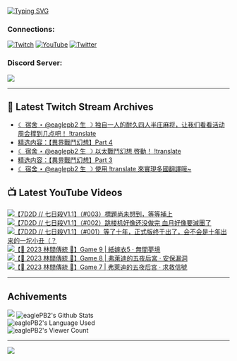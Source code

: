 <!--### Hello people, I'm EaglePB2 - The one who building something for fun 👋
Thank you for standby for this profile.   
The purpose of this profile is coming soon.   
You may come back later, as you wish if this readme.md is updated.   -->

<a href="https://git.io/typing-svg"><img src="https://readme-typing-svg.herokuapp.com?font=Fira+Code&duration=1000&pause=5000&vCenter=true&random=false&width=500&lines=%F0%9F%91%8B+Hello+Everyone%2C+I'm+EaglePB2.;%F0%9F%99%87+Thank+you+for+stopping+by+my+profile.+;%F0%9F%94%AD+%3D%3D%3D%3D+%F0%9F%94%AD;%F0%9F%91%8B+%E4%BD%A0%E5%A5%BD%EF%BC%8C%E6%AD%A1%E8%BF%8E%E4%BE%86%E5%88%B0%E6%88%91%E7%9A%84%E4%BB%A3%E7%A2%BC%E5%BA%AB%E3%80%82;%F0%9F%99%87+%E6%84%9F%E8%AC%9D%E5%89%8D%E4%BE%86%E5%8F%83%E8%A7%80%E5%B0%8F%E5%B1%8B+owo~" alt="Typing SVG" /></a>

### Connections:

[![Twitch](https://img.shields.io/badge/Twitch-9347FF?style=flat-square&logo=twitch&logoColor=white)](https://www.twitch.tv/eaglepb2)
[![YouTube](https://img.shields.io/badge/YouTube-%23FF0000.svg?style=flat-square&logo=YouTube&logoColor=white)](https://www.youtube.com/eaglepb2)
[![Twitter](https://img.shields.io/badge/Twitter-%231DA1F2.svg?style=flat-square&logo=Twitter&logoColor=white)](https://twitter.com/eaglepb2)

### Discord Server:

[![](https://invidget.switchblade.xyz/qKrub9b?theme=dark&language=ch)](https://discord.gg/qKrub9b)

---

## 👾 Latest Twitch Stream Archives
<!-- TWITCH:START -->
- [☾ 宿舍 ⋆ @eaglepb2 生 ☽ 独自一人的耐久四人半庄麻将，让我们看看活动周会撑到几点吧！ !translate](https://www.twitch.tv/videos/2277412178)
- [精选内容：【異界戰鬥幻想】Part 4](https://www.twitch.tv/videos/2276405354)
- [☾ 宿舍 ⋆ @eaglepb2 生 ☽ 以太戰鬥幻想 啓動！ !translate](https://www.twitch.tv/videos/2275737552)
- [精选内容：【異界戰鬥幻想】Part 3](https://www.twitch.tv/videos/2275707670)
- [☾ 宿舍 ⋆ @eaglepb2 生 ☽ 使用 !translate 來實現多國翻譯哦~](https://www.twitch.tv/videos/2274876635)
<!-- TWITCH:END -->



## 📺 Latest YouTube Videos
<!-- YOUTUBE:START -->
<!-- YOUTUBE:END -->

<!-- BEGIN YOUTUBE-CARDS -->
<a href="https://www.youtube.com/watch?v=03jHEdMKCAI">
  <picture>
    <source media="(prefers-color-scheme: dark)" srcset="https://ytcards.demolab.com/?id=03jHEdMKCAI&title=%E3%80%907D2D+%2F%2F+%E4%B8%83%E6%97%A5%E6%AE%BAV1.1%E3%80%91%EF%BC%88%23003%EF%BC%89%E6%A8%99%E9%A1%8C%E5%B0%9A%E6%9C%AA%E6%83%B3%E5%88%B0%EF%BC%8C%E7%AD%89%E7%AD%89%E8%A3%9C%E4%B8%8A&lang=zh&timestamp=1729238191&background_color=%230d1117&title_color=%23ffffff&stats_color=%23dedede&max_title_lines=1&width=250&border_radius=5&duration=19143">
    <img src="https://ytcards.demolab.com/?id=03jHEdMKCAI&title=%E3%80%907D2D+%2F%2F+%E4%B8%83%E6%97%A5%E6%AE%BAV1.1%E3%80%91%EF%BC%88%23003%EF%BC%89%E6%A8%99%E9%A1%8C%E5%B0%9A%E6%9C%AA%E6%83%B3%E5%88%B0%EF%BC%8C%E7%AD%89%E7%AD%89%E8%A3%9C%E4%B8%8A&lang=zh&timestamp=1729238191&background_color=%23ffffff&title_color=%2324292f&stats_color=%2357606a&max_title_lines=1&width=250&border_radius=5&duration=19143" alt="【7D2D // 七日殺V1.1】（#003）標題尚未想到，等等補上" title="【7D2D // 七日殺V1.1】（#003）標題尚未想到，等等補上">
  </picture>
</a>
<a href="https://www.youtube.com/watch?v=_h-v1Vj1iY0">
  <picture>
    <source media="(prefers-color-scheme: dark)" srcset="https://ytcards.demolab.com/?id=_h-v1Vj1iY0&title=%E3%80%907D2D+%2F%2F+%E4%B8%83%E6%97%A5%E6%AE%BAV1.1%E3%80%91%EF%BC%88%23002%EF%BC%89%E8%B7%B3%E6%A5%BC%E6%9C%BA%E5%A5%BD%E5%83%8F%E8%BF%98%E6%B2%A1%E5%81%9A%E5%AE%8C+%E8%A1%80%E6%9C%88%E5%A5%BD%E5%83%8F%E8%A6%81%E6%BB%85%E5%9C%98%E4%BA%86&lang=zh&timestamp=1729147316&background_color=%230d1117&title_color=%23ffffff&stats_color=%23dedede&max_title_lines=1&width=250&border_radius=5&duration=15963">
    <img src="https://ytcards.demolab.com/?id=_h-v1Vj1iY0&title=%E3%80%907D2D+%2F%2F+%E4%B8%83%E6%97%A5%E6%AE%BAV1.1%E3%80%91%EF%BC%88%23002%EF%BC%89%E8%B7%B3%E6%A5%BC%E6%9C%BA%E5%A5%BD%E5%83%8F%E8%BF%98%E6%B2%A1%E5%81%9A%E5%AE%8C+%E8%A1%80%E6%9C%88%E5%A5%BD%E5%83%8F%E8%A6%81%E6%BB%85%E5%9C%98%E4%BA%86&lang=zh&timestamp=1729147316&background_color=%23ffffff&title_color=%2324292f&stats_color=%2357606a&max_title_lines=1&width=250&border_radius=5&duration=15963" alt="【7D2D // 七日殺V1.1】（#002）跳楼机好像还没做完 血月好像要滅團了" title="【7D2D // 七日殺V1.1】（#002）跳楼机好像还没做完 血月好像要滅團了">
  </picture>
</a>
<a href="https://www.youtube.com/watch?v=ZWD4Bk4aNco">
  <picture>
    <source media="(prefers-color-scheme: dark)" srcset="https://ytcards.demolab.com/?id=ZWD4Bk4aNco&title=%E3%80%907D2D+%2F%2F+%E4%B8%83%E6%97%A5%E6%AE%BAV1.1%E3%80%91%EF%BC%88%23001%EF%BC%89%E7%AD%89%E4%BA%86%E5%8D%81%E5%B9%B4%EF%BC%8C%E6%AD%A3%E5%BC%8F%E7%89%88%E7%BB%88%E4%BA%8E%E5%87%BA%E4%BA%86%EF%BC%8C%E4%BC%9A%E4%B8%8D%E4%BC%9A%E6%98%AF%E5%8D%81%E5%B9%B4%E5%87%BA%E6%9D%A5%E7%9A%84%E4%B8%80%E5%9D%A8%E5%B0%8F%E4%B8%91%EF%BC%88%EF%BC%9F&lang=zh&timestamp=1729066123&background_color=%230d1117&title_color=%23ffffff&stats_color=%23dedede&max_title_lines=1&width=250&border_radius=5&duration=16022">
    <img src="https://ytcards.demolab.com/?id=ZWD4Bk4aNco&title=%E3%80%907D2D+%2F%2F+%E4%B8%83%E6%97%A5%E6%AE%BAV1.1%E3%80%91%EF%BC%88%23001%EF%BC%89%E7%AD%89%E4%BA%86%E5%8D%81%E5%B9%B4%EF%BC%8C%E6%AD%A3%E5%BC%8F%E7%89%88%E7%BB%88%E4%BA%8E%E5%87%BA%E4%BA%86%EF%BC%8C%E4%BC%9A%E4%B8%8D%E4%BC%9A%E6%98%AF%E5%8D%81%E5%B9%B4%E5%87%BA%E6%9D%A5%E7%9A%84%E4%B8%80%E5%9D%A8%E5%B0%8F%E4%B8%91%EF%BC%88%EF%BC%9F&lang=zh&timestamp=1729066123&background_color=%23ffffff&title_color=%2324292f&stats_color=%2357606a&max_title_lines=1&width=250&border_radius=5&duration=16022" alt="【7D2D // 七日殺V1.1】（#001）等了十年，正式版终于出了，会不会是十年出来的一坨小丑（？" title="【7D2D // 七日殺V1.1】（#001）等了十年，正式版终于出了，会不会是十年出来的一坨小丑（？">
  </picture>
</a>
<a href="https://www.youtube.com/watch?v=kW2hSuSmlnU">
  <picture>
    <source media="(prefers-color-scheme: dark)" srcset="https://ytcards.demolab.com/?id=kW2hSuSmlnU&title=%E3%80%90%F0%9F%8E%83+2023+%E6%9E%97%E9%96%93%E5%82%B3%E7%B5%B1+%F0%9F%8E%83%E3%80%91Game+9+%7C+%E7%B4%99%E5%AB%81%E8%A1%A35+%C2%B7+%E7%84%A1%E9%96%93%E5%A4%A2%E5%A2%83&lang=zh&timestamp=1728969707&background_color=%230d1117&title_color=%23ffffff&stats_color=%23dedede&max_title_lines=1&width=250&border_radius=5&duration=7508">
    <img src="https://ytcards.demolab.com/?id=kW2hSuSmlnU&title=%E3%80%90%F0%9F%8E%83+2023+%E6%9E%97%E9%96%93%E5%82%B3%E7%B5%B1+%F0%9F%8E%83%E3%80%91Game+9+%7C+%E7%B4%99%E5%AB%81%E8%A1%A35+%C2%B7+%E7%84%A1%E9%96%93%E5%A4%A2%E5%A2%83&lang=zh&timestamp=1728969707&background_color=%23ffffff&title_color=%2324292f&stats_color=%2357606a&max_title_lines=1&width=250&border_radius=5&duration=7508" alt="【🎃 2023 林間傳統 🎃】Game 9 | 紙嫁衣5 · 無間夢境" title="【🎃 2023 林間傳統 🎃】Game 9 | 紙嫁衣5 · 無間夢境">
  </picture>
</a>
<a href="https://www.youtube.com/watch?v=C6lN8JnEY6M">
  <picture>
    <source media="(prefers-color-scheme: dark)" srcset="https://ytcards.demolab.com/?id=C6lN8JnEY6M&title=%E3%80%90%F0%9F%8E%83+2023+%E6%9E%97%E9%96%93%E5%82%B3%E7%B5%B1+%F0%9F%8E%83%E3%80%91Game+8+%7C+%E5%BC%97%E8%90%8A%E8%BF%AA%E7%9A%84%E4%BA%94%E5%A4%9C%E5%90%8E%E5%AE%AE+%C2%B7+%E5%AE%89%E4%BF%9D%E6%BC%8F%E6%B4%9E&lang=zh&timestamp=1728898035&background_color=%230d1117&title_color=%23ffffff&stats_color=%23dedede&max_title_lines=1&width=250&border_radius=5&duration=25472">
    <img src="https://ytcards.demolab.com/?id=C6lN8JnEY6M&title=%E3%80%90%F0%9F%8E%83+2023+%E6%9E%97%E9%96%93%E5%82%B3%E7%B5%B1+%F0%9F%8E%83%E3%80%91Game+8+%7C+%E5%BC%97%E8%90%8A%E8%BF%AA%E7%9A%84%E4%BA%94%E5%A4%9C%E5%90%8E%E5%AE%AE+%C2%B7+%E5%AE%89%E4%BF%9D%E6%BC%8F%E6%B4%9E&lang=zh&timestamp=1728898035&background_color=%23ffffff&title_color=%2324292f&stats_color=%2357606a&max_title_lines=1&width=250&border_radius=5&duration=25472" alt="【🎃 2023 林間傳統 🎃】Game 8 | 弗萊迪的五夜后宮 · 安保漏洞" title="【🎃 2023 林間傳統 🎃】Game 8 | 弗萊迪的五夜后宮 · 安保漏洞">
  </picture>
</a>
<a href="https://www.youtube.com/watch?v=QDibFRDuMsQ">
  <picture>
    <source media="(prefers-color-scheme: dark)" srcset="https://ytcards.demolab.com/?id=QDibFRDuMsQ&title=%E3%80%90%F0%9F%8E%83+2023+%E6%9E%97%E9%96%93%E5%82%B3%E7%B5%B1+%F0%9F%8E%83%E3%80%91Game+7+%7C+%E5%BC%97%E8%90%8A%E8%BF%AA%E7%9A%84%E4%BA%94%E5%A4%9C%E5%90%8E%E5%AE%AE+%C2%B7+%E6%B1%82%E6%95%91%E4%BF%A1%E8%99%9F&lang=zh&timestamp=1728811391&background_color=%230d1117&title_color=%23ffffff&stats_color=%23dedede&max_title_lines=1&width=250&border_radius=5&duration=24373">
    <img src="https://ytcards.demolab.com/?id=QDibFRDuMsQ&title=%E3%80%90%F0%9F%8E%83+2023+%E6%9E%97%E9%96%93%E5%82%B3%E7%B5%B1+%F0%9F%8E%83%E3%80%91Game+7+%7C+%E5%BC%97%E8%90%8A%E8%BF%AA%E7%9A%84%E4%BA%94%E5%A4%9C%E5%90%8E%E5%AE%AE+%C2%B7+%E6%B1%82%E6%95%91%E4%BF%A1%E8%99%9F&lang=zh&timestamp=1728811391&background_color=%23ffffff&title_color=%2324292f&stats_color=%2357606a&max_title_lines=1&width=250&border_radius=5&duration=24373" alt="【🎃 2023 林間傳統 🎃】Game 7 | 弗萊迪的五夜后宮 · 求救信號" title="【🎃 2023 林間傳統 🎃】Game 7 | 弗萊迪的五夜后宮 · 求救信號">
  </picture>
</a>
<!-- END YOUTUBE-CARDS -->

---

## Achivements
[![](https://github-profile-trophy.vercel.app/?username=eaglepb2&theme=monokai&no-bg=true&&title=Repositories,Issues,Commit,MultiLanguage)](https://github.com/anuraghazra/github-readme-stats)
<img align="center" alt="eaglePB2's Github Stats" src="https://github-readme-stats.vercel.app/api?username=eaglePB2&show_icons=true&hide_border=true&theme=merko" />
<br>
<img align="center" alt="eaglePB2's Language Used" src="https://github-readme-stats.vercel.app/api/top-langs/?username=eaglePB2&show_icons=true&hide_border=true&theme=merko&layout=compact&langs_count=8" />
<br>
<img align="center" alt="eaglePB2's Viewer Count" src="https://visitcount.itsvg.in/api?id=eaglepb2&label=Profile%20Views&color=3&icon=5&pretty=true" />

<hr>

<!-- RANDOMQUOTE:START -->
![](https://quotes-github-readme.vercel.app/api?type=horizontal&theme=merko)
<!-- RANDOMQUOTE:END -->


<!--
       _____   _   _   _____       _____   _   _   ____   
      |_   _| | | | | |  ___|     |  ___| | \ | | |  _  \  
        | |   | |_| | | |___      | |___  |  \| | | | | | 
        | |   |  _  | |  ___|     |  ___| |     | | | | | 
        | |   | | | | | |___      | |___  | |\  | | |_| | 
        |_|   |_| |_| |_____|     |_____| |_| \_| |____ / 
      
-->

